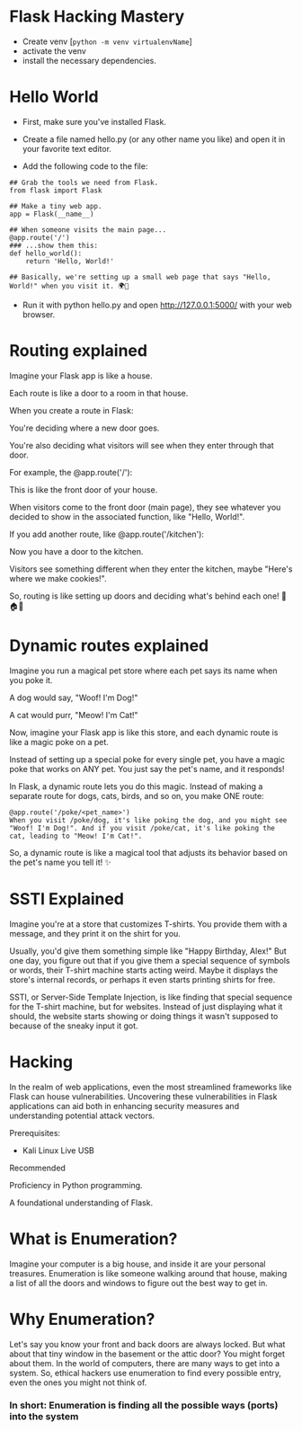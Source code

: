 # Flask Hacking Mastery

 - Create venv [```python -m venv virtualenvName```]
 - activate the venv
 - install the necessary dependencies.

# Hello World

 - First, make sure you've installed Flask.

 - Create a file named hello.py (or any other name you like) and open it in your favorite text editor.

 - Add the following code to the file:

``````
## Grab the tools we need from Flask.
from flask import Flask
 
## Make a tiny web app.
app = Flask(__name__)
 
## When someone visits the main page...
@app.route('/')
### ...show them this:
def hello_world():
    return 'Hello, World!'

## Basically, we're setting up a small web page that says "Hello, World!" when you visit it. 🌍👋
``````



 - Run it with python hello.py and open http://127.0.0.1:5000/ with your web browser.

# Routing explained

Imagine your Flask app is like a house.

Each route is like a door to a room in that house.

When you create a route in Flask:

You're deciding where a new door goes.

You're also deciding what visitors will see when they enter through that door.

For example, the @app.route('/'):

This is like the front door of your house.

When visitors come to the front door (main page), they see whatever you decided to show in the associated function, like "Hello, World!".

If you add another route, like @app.route('/kitchen'):

Now you have a door to the kitchen.

Visitors see something different when they enter the kitchen, maybe "Here's where we make cookies!".

So, routing is like setting up doors and deciding what's behind each one! 🚪🏠🍪

# Dynamic routes explained

Imagine you run a magical pet store where each pet says its name when you poke it.

A dog would say, "Woof! I'm Dog!"

A cat would purr, "Meow! I'm Cat!"

Now, imagine your Flask app is like this store, and each dynamic route is like a magic poke on a pet.

Instead of setting up a special poke for every single pet, you have a magic poke that works on ANY pet. You just say the pet's name, and it responds!

In Flask, a dynamic route lets you do this magic. Instead of making a separate route for dogs, cats, birds, and so on, you make ONE route:

```pythonCopy code
@app.route('/poke/<pet_name>')
When you visit /poke/dog, it's like poking the dog, and you might see "Woof! I'm Dog!". And if you visit /poke/cat, it's like poking the cat, leading to "Meow! I'm Cat!".
``````
So, a dynamic route is like a magical tool that adjusts its behavior based on the pet's name you tell it! ✨

# SSTI Explained

Imagine you're at a store that customizes T-shirts. You provide them with a message, and they print it on the shirt for you.

Usually, you'd give them something simple like "Happy Birthday, Alex!" But one day, you figure out that if you give them a special sequence of symbols or words, their T-shirt machine starts acting weird. Maybe it displays the store's internal records, or perhaps it even starts printing shirts for free.

SSTI, or Server-Side Template Injection, is like finding that special sequence for the T-shirt machine, but for websites. Instead of just displaying what it should, the website starts showing or doing things it wasn't supposed to because of the sneaky input it got.

#   Hacking

In the realm of web applications, even the most streamlined frameworks like Flask can house vulnerabilities. Uncovering these vulnerabilities in Flask applications can aid both in enhancing security measures and understanding potential attack vectors.



Prerequisites:

 - Kali Linux Live USB

Recommended

Proficiency in Python programming.

A foundational understanding of Flask.

# What is Enumeration?

Imagine your computer is a big house, and inside it are your personal treasures. Enumeration is like someone walking around that house, making a list of all the doors and windows to figure out the best way to get in.

# Why Enumeration?

Let's say you know your front and back doors are always locked. But what about that tiny window in the basement or the attic door? You might forget about them. In the world of computers, there are many ways to get into a system. So, ethical hackers use enumeration to find every possible entry, even the ones you might not think of.

### In short: Enumeration is finding all the possible ways (ports) into the system